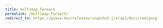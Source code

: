 ```yaml
---
title: multimap.foreach
permalink: /multimap.foreach/
redirect_to: https://guava.dev/releases/snapshot-jre/api/docs/com/google/common/collect/Multimap.html#forEach-java.util.function.BiConsumer-
---
```

